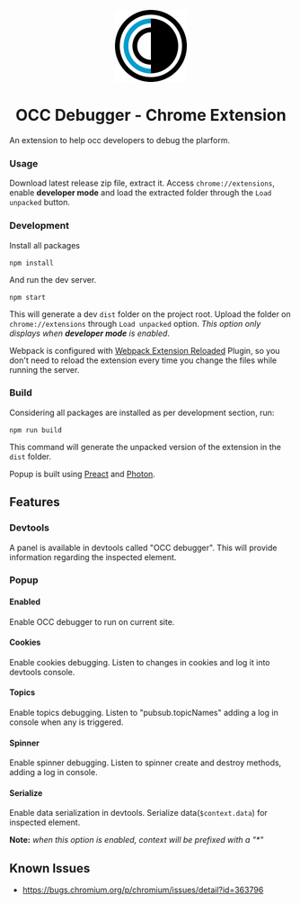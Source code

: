 <p align="center">
  <img src="https://raw.githubusercontent.com/williammustaffa/occ-debugger/master/src/assets/icons/icon128.png" />
</p>
<h1 align="center">OCC Debugger - Chrome Extension</h1>

An extension to help occ developers to debug the plarform.

### Usage
Download latest release zip file, extract it. Access `chrome://extensions`, enable **developer mode** and load the extracted folder through the `Load unpacked` button.

### Development
Install all packages
```
npm install
```
And run the dev server.
```
npm start
```
This will generate a dev `dist` folder on the project root. Upload the folder on `chrome://extensions` through `Load unpacked` option. _This option only displays when **developer mode** is enabled_.
 

Webpack is configured with [Webpack Extension Reloaded](https://github.com/rubenspgcavalcante/webpack-extension-reloader) Plugin, so you don't need to reload the extension every time you change the files while running the server.


### Build
Considering all packages are installed as per development section, run:
```
npm run build
```
This command will generate the unpacked version of the extension in the `dist` folder.


Popup is built using [Preact](https://preactjs.com/) and [Photon](http://photonkit.com/).

## Features

### Devtools
A panel is available in devtools called "OCC debugger". This will provide information regarding the inspected element.

### Popup
#### Enabled 
Enable OCC debugger to run on current site.

#### Cookies
Enable cookies debugging. Listen to changes in cookies and log it into devtools console.

#### Topics
Enable topics debugging. Listen to "pubsub.topicNames" adding a log in console when any is triggered.

#### Spinner
Enable spinner debugging. Listen to spinner create and destroy methods, adding a log in console.

#### Serialize
Enable data serialization in devtools. Serialize data(`$context.data`) for inspected element.

**Note:** _when this option is enabled, context will be prefixed with a "*"_

## Known Issues
- https://bugs.chromium.org/p/chromium/issues/detail?id=363796

